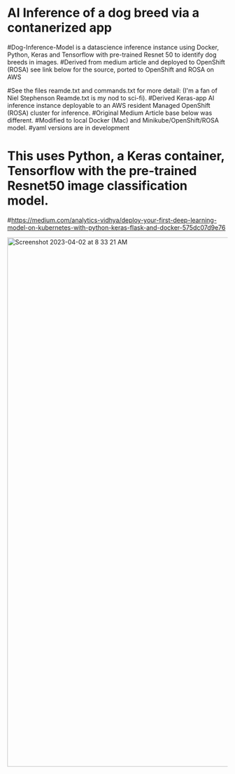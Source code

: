 # AI Inference of a dog breed via a contanerized app 
#Dog-Inference-Model is a datascience inference instance using Docker, Python, Keras and Tensorflow with pre-trained Resnet 50 to identify dog breeds in images. 
#Derived from medium article and deployed to OpenShift (ROSA) see link below for the source, ported to OpenShift and ROSA on AWS

#See the files reamde.txt and commands.txt for more detail: (I'm a fan of Niel Stephenson Reamde.txt is my nod to sci-fi). 
#Derived Keras-app AI inference instance deployable to an AWS resident Managed OpenShift (ROSA) cluster for inference. 
#Original Medium Article base below was different. 
#Modified to local Docker (Mac) and Minikube/OpenShift/ROSA model. 
#yaml versions are in development 

# This uses Python, a Keras container, Tensorflow with the pre-trained Resnet50 image classification model. 

#https://medium.com/analytics-vidhya/deploy-your-first-deep-learning-model-on-kubernetes-with-python-keras-flask-and-docker-575dc07d9e76



<img width="1209" alt="Screenshot 2023-04-02 at 8 33 21 AM" src="https://user-images.githubusercontent.com/48636570/229353426-345c7774-6306-4b57-8c32-a3fdc573146a.png">


